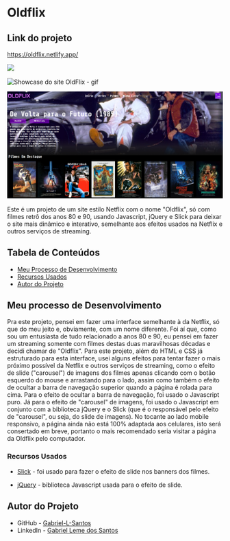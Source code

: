 # Oldflix

## Link do projeto

<https://oldflix.netlify.app/>

<img src="http://img.shields.io/static/v1?label=STATUS&message=CONCLUIDO&color=GREEN&style=for-the-badge"/>
</p>

![Showcase do site OldFlix - gif](./assets/img-gif-readme/oldflix-showcase.gif)

![Screenshot do site oldflix](./assets/img-gif-readme/oldflix-screenshot.png)

Este é um projeto de um site estilo Netflix com o nome "Oldflix", só com filmes retrô dos anos 80 e 90, usando Javascript, jQuery e Slick para deixar o site mais dinâmico e interativo, semelhante aos efeitos usados na Netflix e outros serviços de streaming.

## Tabela de Conteúdos

- [Meu Processo de Desenvolvimento](#meu-processo-de-desenvolvimento)
- [Recursos Usados](#recursos-usados)
- [Autor do Projeto](#autor-do-projeto)

## Meu processo de Desenvolvimento

Pra este projeto, pensei em fazer uma interface semelhante à da Netflix, só que do meu jeito e, obviamente, com um nome diferente. Foi aí que, como sou um entusiasta de tudo relacionado a anos 80 e 90, eu pensei em fazer um streaming somente com filmes destas duas maravilhosas décadas e decidi chamar de "Oldflix". Para este projeto, além do HTML e CSS já estruturado para esta interface, usei alguns efeitos para tentar fazer o mais próximo possível da Netflix e outros serviços de streaming, como o efeito de slide ("carousel") de imagens dos filmes apenas clicando com o botão esquerdo do mouse e arrastando para o lado, assim como também o efeito de ocultar a barra de navegação superior quando a página é rolada para cima. Para o efeito de ocultar a barra de navegação, foi usado o Javascript puro. Já para o efeito de "carousel" de imagens, foi usado o Javascript em conjunto com a biblioteca jQuery e o Slick (que é o responsável pelo efeito de "carousel", ou seja, do slide de imagens). No tocante ao lado mobile responsivo, a página ainda não está 100% adaptada aos celulares, isto será consertado em breve, portanto o mais recomendado seria visitar a página da Oldflix pelo computador.

### Recursos Usados

- [Slick](http://kenwheeler.github.io/slick/) - foi usado para fazer o efeito de slide nos banners dos filmes.

- [jQuery](https://jquery.com/) - biblioteca Javascript usada para o efeito de slide.

## Autor do Projeto

- GitHub - [Gabriel-L-Santos](https://github.com/Gabriel-L-Santos)
- LinkedIn - [Gabriel Leme dos Santos](https://www.linkedin.com/in/gabriel-leme-dos-santos/)
